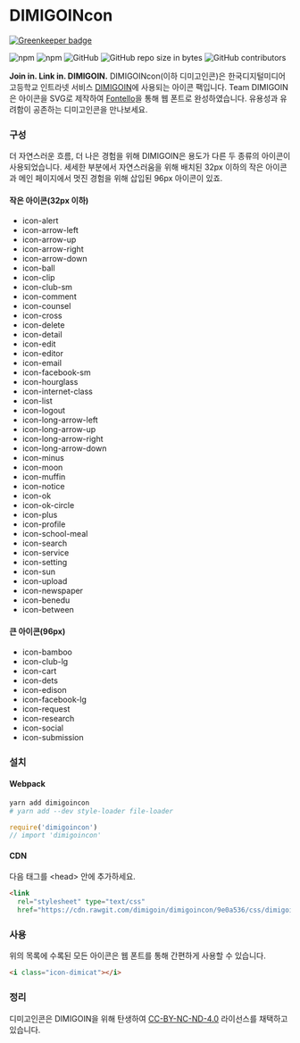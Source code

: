 # DIMIGOINcon

[![Greenkeeper badge](https://badges.greenkeeper.io/dimigoin/dimigoincon.svg)](https://greenkeeper.io/)

![npm](https://img.shields.io/npm/v/dimigoincon.svg)
![npm](https://img.shields.io/npm/dt/dimigoincon.svg)
![GitHub](https://img.shields.io/npm/l/dimigoincon.svg)
![GitHub repo size in bytes](https://img.shields.io/github/repo-size/dimigoin/dimigoincon.svg)
![GitHub contributors](https://img.shields.io/github/contributors/dimigoin/dimigoincon.svg)

**Join in. Link in. DIMIGOIN.** DIMIGOINcon(이하 디미고인콘)은 한국디지털미디어고등학교 인트라넷 서비스 [DIMIGOIN](https://dimigo.in)에 사용되는 아이콘 팩입니다. Team DIMIGOIN은 아이콘을 SVG로 제작하여 [Fontello](http://fontello.com/)을 통해 웹 폰트로 완성하였습니다. 유용성과 유려함이 공존하는 디미고인콘을 만나보세요.

### 구성
더 자연스러운 흐름, 더 나은 경험을 위해 DIMIGOIN은 용도가 다른 두 종류의 아이콘이 사용되었습니다. 세세한 부분에서 자연스러움을 위해 배치된 32px 이하의 작은 아이콘과 메인 페이지에서 멋진 경험을 위해 삽입된 96px 아이콘이 있죠.

#### 작은 아이콘(32px 이하)
- icon-alert
- icon-arrow-left
- icon-arrow-up
- icon-arrow-right
- icon-arrow-down
- icon-ball
- icon-clip
- icon-club-sm
- icon-comment
- icon-counsel
- icon-cross
- icon-delete
- icon-detail
- icon-edit
- icon-editor
- icon-email
- icon-facebook-sm
- icon-hourglass
- icon-internet-class
- icon-list
- icon-logout
- icon-long-arrow-left
- icon-long-arrow-up
- icon-long-arrow-right
- icon-long-arrow-down
- icon-minus
- icon-moon
- icon-muffin
- icon-notice
- icon-ok
- icon-ok-circle
- icon-plus
- icon-profile
- icon-school-meal
- icon-search
- icon-service
- icon-setting
- icon-sun
- icon-upload
- icon-newspaper
- icon-benedu
- icon-between

#### 큰 아이콘(96px)
- icon-bamboo
- icon-club-lg
- icon-cart
- icon-dets
- icon-edison
- icon-facebook-lg
- icon-request
- icon-research
- icon-social
- icon-submission

### 설치

#### Webpack
```bash
yarn add dimigoincon
# yarn add --dev style-loader file-loader
```

```js
require('dimigoincon')
// import 'dimigoincon'
```

#### CDN
다음 태그를 &lt;head&gt; 안에 추가하세요.

```html
<link
  rel="stylesheet" type="text/css"
  href="https://cdn.rawgit.com/dimigoin/dimigoincon/9e0a536/css/dimigoincon.css">
```

### 사용
위의 목록에 수록된 모든 아이콘은 웹 폰트를 통해 간편하게 사용할 수 있습니다.

```html
<i class="icon-dimicat"></i>
```

### 정리
디미고인콘은 DIMIGOIN을 위해 탄생하여 [CC-BY-NC-ND-4.0](LICENSE) 라이선스를 채택하고 있습니다.
